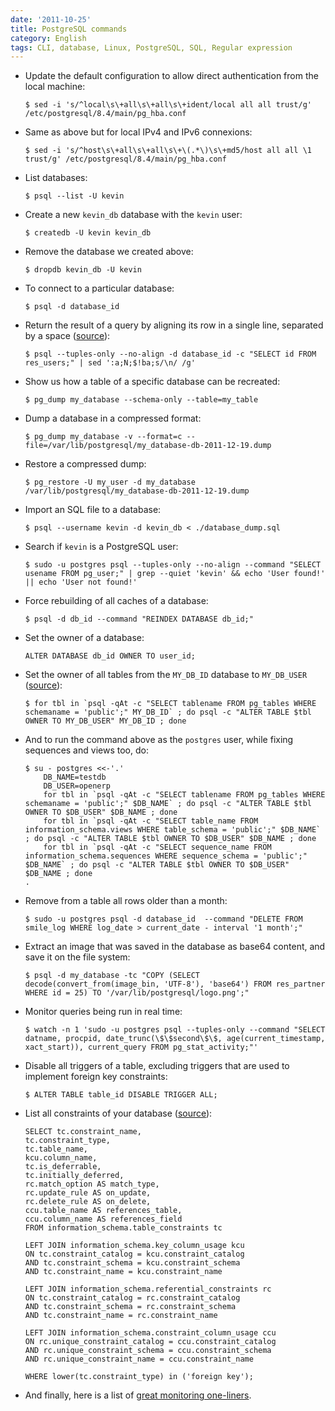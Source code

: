 ```yaml
---
date: '2011-10-25'
title: PostgreSQL commands
category: English
tags: CLI, database, Linux, PostgreSQL, SQL, Regular expression
---
```


- Update the default configuration to allow direct authentication from the local machine:

  ```shell-session
  $ sed -i 's/^local\s\+all\s\+all\s\+ident/local all all trust/g' /etc/postgresql/8.4/main/pg_hba.conf
  ```

- Same as above but for local IPv4 and IPv6 connexions:

  ```shell-session
  $ sed -i 's/^host\s\+all\s\+all\s\+\(.*\)\s\+md5/host all all \1 trust/g' /etc/postgresql/8.4/main/pg_hba.conf
  ```

- List databases:

  ```shell-session
  $ psql --list -U kevin
  ```

- Create a new `kevin_db` database with the `kevin` user:

  ```shell-session
  $ createdb -U kevin kevin_db
  ```

- Remove the database we created above:

  ```shell-session
  $ dropdb kevin_db -U kevin
  ```

- To connect to a particular database:

  ```shell-session
  $ psql -d database_id
  ```

- Return the result of a query by aligning its row in a single line, separated by a space ([source](https://stackoverflow.com/a/1252191)):

  ```shell-session
  $ psql --tuples-only --no-align -d database_id -c "SELECT id FROM res_users;" | sed ':a;N;$!ba;s/\n/ /g'
  ```

- Show us how a table of a specific database can be recreated:

  ```shell-session
  $ pg_dump my_database --schema-only --table=my_table
  ```

- Dump a database in a compressed format:

  ```shell-session
  $ pg_dump my_database -v --format=c --file=/var/lib/postgresql/my_database-db-2011-12-19.dump
  ```

- Restore a compressed dump:

  ```shell-session
  $ pg_restore -U my_user -d my_database /var/lib/postgresql/my_database-db-2011-12-19.dump
  ```

- Import an SQL file to a database:

  ```shell-session
  $ psql --username kevin -d kevin_db < ./database_dump.sql
  ```

- Search if `kevin` is a PostgreSQL user:

  ```shell-session
  $ sudo -u postgres psql --tuples-only --no-align --command "SELECT usename FROM pg_user;" | grep --quiet 'kevin' && echo 'User found!' || echo 'User not found!'
  ```

- Force rebuilding of all caches of a database:

  ```shell-session
  $ psql -d db_id --command "REINDEX DATABASE db_id;"
  ```

- Set the owner of a database:

  ```postgresql
  ALTER DATABASE db_id OWNER TO user_id;
  ```

- Set the owner of all tables from the `MY_DB_ID` database to `MY_DB_USER` ([source](https://stackoverflow.com/questions/1348126/modify-owner-on-all-tables-simultaneously-in-postgresql)):

  ```shell-session
  $ for tbl in `psql -qAt -c "SELECT tablename FROM pg_tables WHERE schemaname = 'public';" MY_DB_ID` ; do psql -c "ALTER TABLE $tbl OWNER TO MY_DB_USER" MY_DB_ID ; done
  ```

- And to run the command above as the `postgres` user, while fixing sequences and views too, do:

  ```shell-session
  $ su - postgres <<-'.'
      DB_NAME=testdb
      DB_USER=openerp
      for tbl in `psql -qAt -c "SELECT tablename FROM pg_tables WHERE schemaname = 'public';" $DB_NAME` ; do psql -c "ALTER TABLE $tbl OWNER TO $DB_USER" $DB_NAME ; done
      for tbl in `psql -qAt -c "SELECT table_name FROM information_schema.views WHERE table_schema = 'public';" $DB_NAME` ; do psql -c "ALTER TABLE $tbl OWNER TO $DB_USER" $DB_NAME ; done
      for tbl in `psql -qAt -c "SELECT sequence_name FROM information_schema.sequences WHERE sequence_schema = 'public';" $DB_NAME` ; do psql -c "ALTER TABLE $tbl OWNER TO $DB_USER" $DB_NAME ; done
  .
  ```

- Remove from a table all rows older than a month:

  ```shell-session
  $ sudo -u postgres psql -d database_id  --command "DELETE FROM smile_log WHERE log_date > current_date - interval '1 month';"
  ```

- Extract an image that was saved in the database as base64 content, and save it on the file system:

  ```shell-session
  $ psql -d my_database -tc "COPY (SELECT decode(convert_from(image_bin, 'UTF-8'), 'base64') FROM res_partner WHERE id = 25) TO '/var/lib/postgresql/logo.png';"
  ```

- Monitor queries being run in real time:

  ```shell-session
  $ watch -n 1 'sudo -u postgres psql --tuples-only --command "SELECT datname, procpid, date_trunc(\$\$second\$\$, age(current_timestamp, xact_start)), current_query FROM pg_stat_activity;"'
  ```

- Disable all triggers of a table, excluding triggers that are used to implement foreign key constraints:

  ```shell-session
  $ ALTER TABLE table_id DISABLE TRIGGER ALL;
  ```

- List all constraints of your database ([source](https://solaimurugan.blogspot.com/2010/10/list-out-all-forien-key-constraints.html)):

  ```postgresql
  SELECT tc.constraint_name,
  tc.constraint_type,
  tc.table_name,
  kcu.column_name,
  tc.is_deferrable,
  tc.initially_deferred,
  rc.match_option AS match_type,
  rc.update_rule AS on_update,
  rc.delete_rule AS on_delete,
  ccu.table_name AS references_table,
  ccu.column_name AS references_field
  FROM information_schema.table_constraints tc

  LEFT JOIN information_schema.key_column_usage kcu
  ON tc.constraint_catalog = kcu.constraint_catalog
  AND tc.constraint_schema = kcu.constraint_schema
  AND tc.constraint_name = kcu.constraint_name

  LEFT JOIN information_schema.referential_constraints rc
  ON tc.constraint_catalog = rc.constraint_catalog
  AND tc.constraint_schema = rc.constraint_schema
  AND tc.constraint_name = rc.constraint_name

  LEFT JOIN information_schema.constraint_column_usage ccu
  ON rc.unique_constraint_catalog = ccu.constraint_catalog
  AND rc.unique_constraint_schema = ccu.constraint_schema
  AND rc.unique_constraint_name = ccu.constraint_name

  WHERE lower(tc.constraint_type) in ('foreign key');
  ```

- And finally, here is a list of [great monitoring one-liners](https://kasimani.wordpress.com/2011/03/15/monitor-postgresql-with-queries/).
